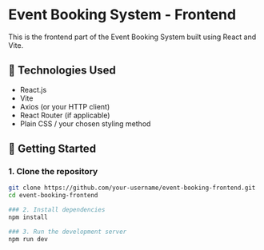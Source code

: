 # Event Booking System - Frontend

This is the frontend part of the Event Booking System built using React and Vite.

## 🧰 Technologies Used

- React.js
- Vite
- Axios (or your HTTP client)
- React Router (if applicable)
- Plain CSS / your chosen styling method

## 🚀 Getting Started

### 1. Clone the repository

```bash
git clone https://github.com/your-username/event-booking-frontend.git
cd event-booking-frontend

### 2. Install dependencies
npm install

### 3. Run the development server
npm run dev

